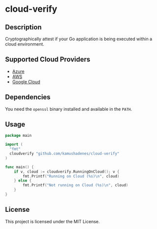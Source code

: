 # cloud-verify

## Description

Cryptographically attest if your Go application is being executed within a cloud environment.

## Supported Cloud Providers

- [Azure](https://learn.microsoft.com/en-us/azure/virtual-machines/instance-metadata-service?tabs=linux#sample-1-validate-that-the-vm-is-running-in-azure)
- [AWS](https://docs.aws.amazon.com/AWSEC2/latest/UserGuide/verify-pkcs7.html)
- [Google Cloud](https://cloud.google.com/compute/docs/instances/verifying-instance-identity)

## Dependencies

You need the `openssl` binary installed and available in the `PATH`.

## Usage

```go
package main

import (
  "fmt"
  cloudverify "github.com/kamushadenes/cloud-verify"
)

func main() {
	if v, cloud := cloudverify.RunningOnCloud(); v {
		fmt.Printf("Running on Cloud (%s)\n", cloud)
	} else {
		fmt.Printf("Not running on Cloud (%s)\n", cloud)
	}
}
```

## License

This project is licensed under the MIT License.
